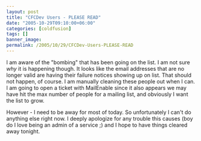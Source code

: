 ```yaml
---
layout: post
title: "CFCDev Users - PLEASE READ"
date: "2005-10-29T09:10:00+06:00"
categories: [coldfusion]
tags: []
banner_image: 
permalink: /2005/10/29/CFCDev-Users-PLEASE-READ
---
```


I am aware of the "bombing" that has been going on the list. I am not sure <i>why</i> it is happening though. It looks like the email addresses that are no longer valid are having their failure notices showing up on list. That should not happen, of course. I am manually cleaning these people out when I can. I am going to open a ticket with MailEnable since it also appears we may have hit the max number of people for a mailing list, and obviously I want the list to grow.

However - I need to be away for most of today. So unfortunately I can't do anything else right now. I deeply apologize for any trouble this causes (boy do I love being an admin of a service ;) and I hope to have things cleared away tonight.
